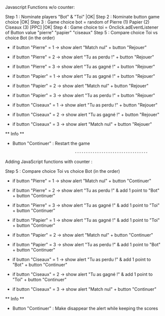 Javascript Functions w/o counter: 

Step 1 : Nominate players "Bot" & "Toi" |OK|
Step 2 : Nominate button game choice |OK|
Step 3 : Game choice bot = random of Pierre (1) Papier (2) Ciseaux (3) [PPC] |OK|
Step 4 : Game choice toi = Onclick.adEventListener of Button value "pierre" "papier" "ciseaux"
Step 5 : Compare choice Toi vs choice Bot (in the order)
 - if button "Pierre" = 1 -> show alert "Match nul" + button "Rejouer"
 - if button "Pierre" = 2 -> show alert "Tu as perdu !" + button "Rejouer"
 - if button "Pierre" = 3 -> show alert "Tu as gagné !" + button "Rejouer"

 - if button "Papier" = 1 -> show alert "Tu as gagné !" + button "Rejouer"
 - if button "Papier" = 2 -> show alert "Match nul" + button "Rejouer"
 - if button "Papier" = 3 -> show alert "Tu as perdu !" + button "Rejouer"

 - if button "Ciseaux" = 1 -> show alert "Tu as perdu !" + button "Rejouer"
 - if button "Ciseaux" = 2 -> show alert "Tu as gagné !" + button "Rejouer"
 - if button "Ciseaux" = 3 -> show alert "Match nul" + button "Rejouer"

 ** Info **
 * Button "Continuer" : Restart the game

                                   ---------------------------------

Adding JavaScript functions with counter : 

Step 5 : Compare choice Toi vs choice Bot (in the order)
 - if button "Pierre" = 1 -> show alert "Match nul" + button "Continuer"
 - if button "Pierre" = 2 -> show alert "Tu as perdu !" & add 1 point to "Bot" + button "Continuer"
 - if button "Pierre" = 3 -> show alert "Tu as gagné !" & add 1 point to "Toi" + button "Continuer"

 - if button "Papier" = 1 -> show alert "Tu as gagné !" & add 1 point to "Toi" + button "Continuer"
 - if button "Papier" = 2 -> show alert "Match nul" + button "Continuer"
 - if button "Papier" = 3 -> show alert "Tu as perdu !" & add 1 point to "Bot" + button "Continuer"

 - if button "Ciseaux" = 1 -> show alert "Tu as perdu !" & add 1 point to "Bot" + button "Continuer"
 - if button "Ciseaux" = 2 -> show alert "Tu as gagné !" & add 1 point to "Toi" + button "Continuer"
 - if button "Ciseaux" = 3 -> show alert "Match nul" + button "Continuer"

** Info **
 * Button "Continuer" : Make disappear the alert while keeping the scores

